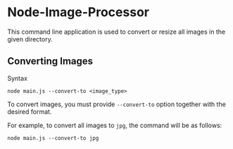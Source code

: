 # Node-Image-Processor
This command line application is used to convert or resize all images in the given directory.

## Converting Images

Syntax
```
node main.js --convert-to <image_type>
```
To convert images, you must provide `--convert-to`  option together with the desired format.

For example, to convert all images to `jpg`, the command will be as follows:
```
node main.js --convert-to jpg
```
